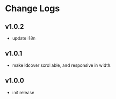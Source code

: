 # Change Logs

## v1.0.2

 - update i18n


## v1.0.1

 - make ldcover scrollable, and responsive in width.


## v1.0.0

 - init release

